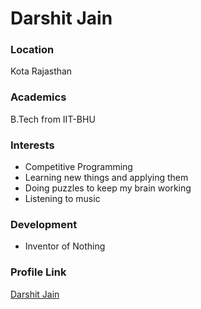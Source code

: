 # Darshit Jain

### Location

Kota Rajasthan 

### Academics

B.Tech from IIT-BHU

### Interests

- Competitive Programming 
- Learning new things and applying them 
- Doing puzzles to keep my brain working
- Listening to music

### Development

- Inventor of Nothing

### Profile Link

[Darshit Jain](https://github.com/darshitjn)
